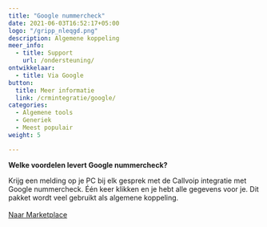 ```yaml
---
title: "Google nummercheck"
date: 2021-06-03T16:52:17+05:00
logo: "/gripp_nleqgd.png"
description: Algemene koppeling
meer_info:
  - title: Support
    url: /ondersteuning/
ontwikkelaar:
  - title: Via Google
button:
  title: Meer informatie
  link: /crmintegratie/google/
categories:
  - Algemene tools
  - Generiek
  - Meest populair
weight: 5

---
```


**Welke voordelen levert Google nummercheck?**

Krijg een melding op je PC bij elk gesprek met de Callvoip integratie met Google nummercheck. Één keer klikken en je hebt alle gegevens voor je. Dit pakket wordt veel gebruikt als algemene koppeling.<br><br><a href="/marketplace" class="button">Naar Marketplace</a>
